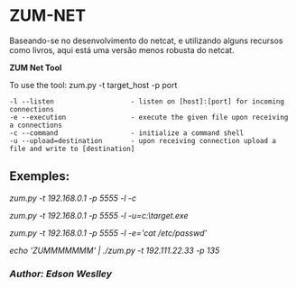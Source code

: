 # ZUM-NET
Baseando-se no desenvolvimento do netcat, e utilizando alguns recursos como livros, aqui está uma versão menos robusta do netcat.

**ZUM Net Tool**

To use the tool: zum.py -t target_host -p port

```
-l --listen                   - listen on [host]:[port] for incoming connections
-e --execution                - execute the given file upon receiving a connections
-c --command                  - initialize a command shell
-u --upload=destination       - upon receiving connection upload a file and write to [destination]
```

## Exemples: 
<p><em>zum.py -t 192.168.0.1 -p 5555 -l -c </p></em>
<p><em>zum.py -t 192.168.0.1 -p 5555 -l -u=c:\target.exe</p></em>
<p><em>zum.py -t 192.168.0.1 -p 5555 -l -e='cat /etc/passwd'</p></em>
<p><em>echo 'ZUMMMMMMM' | ./zum.py -t 192.111.22.33 -p 135</p></em>

### <em>Author: Edson Weslley</em>
